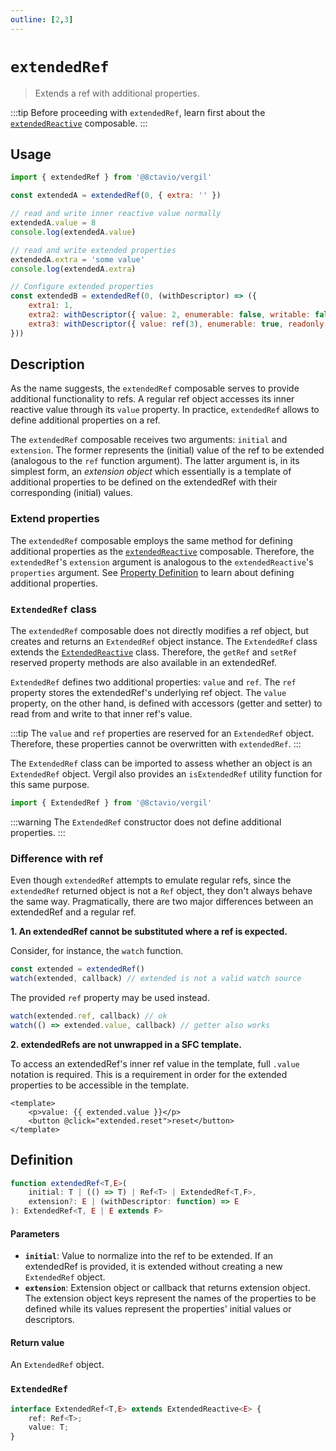 ```yaml
---
outline: [2,3]
---
```


# `extendedRef`

> Extends a ref with additional properties.

:::tip
Before proceeding with `extendedRef`, learn first about the [`extendedReactive`](/composables/extendedReactive) composable.
:::

## Usage

```js
import { extendedRef } from '@8ctavio/vergil'

const extendedA = extendedRef(0, { extra: '' })

// read and write inner reactive value normally
extendedA.value = 8
console.log(extendedA.value)

// read and write extended properties
extendedA.extra = 'some value'
console.log(extendedA.extra)

// Configure extended properties
const extendedB = extendedRef(0, (withDescriptor) => ({
    extra1: 1,
    extra2: withDescriptor({ value: 2, enumerable: false, writable: false }),
    extra3: withDescriptor({ value: ref(3), enumerable: true, readonly: true })
}))
```

## Description

As the name suggests, the `extendedRef` composable serves to provide additional functionality to refs. A regular ref object accesses its inner reactive value through its `value` property. In practice, `extendedRef` allows to define additional properties on a ref.

The `extendedRef` composable receives two arguments: `initial` and `extension`. The former represents the (initial) value of the ref to be extended (analogous to the `ref` function argument). The latter argument is, in its simplest form, an *extension object* which essentially is a template of additional properties to be defined on the extendedRef with their corresponding (initial) values.

### Extend properties

The `extendedRef` composable employs the same method for defining additional properties as the [`extendedReactive`](/composables/extendedReactive) composable. Therefore, the `extendedRef`'s `extension` argument is analogous to the `extendedReactive`'s `properties` argument. See [Property Definition](/composables/extendedReactive#property-definition) to learn about defining additional properties.

### `ExtendedRef` class

The `extendedRef` composable does not directly modifies a ref object, but creates and returns an `ExtendedRef` object instance. The `ExtendedRef` class extends the [`ExtendedReactive`](/composables/extendedReactive#extendedreactive-class) class. Therefore, the `getRef` and `setRef` reserved property methods are also available in an extendedRef.

`ExtendedRef` defines two additional properties: `value` and `ref`. The `ref` property stores the extendedRef's underlying ref object. The `value` property, on the other hand, is defined with accessors (getter and setter) to read from and write to that inner ref's value.

:::tip
The `value` and `ref` properties are reserved for an `ExtendedRef` object. Therefore, these properties cannot be overwritten with `extendedRef`.
:::

The `ExtendedRef` class can be imported to assess whether an object is an `ExtendedRef` object. Vergil also provides an `isExtendedRef` utility function for this same purpose.

```js
import { ExtendedRef } from '@8ctavio/vergil'
```

:::warning
The `ExtendedRef` constructor does not define additional properties.
:::

### Difference with ref

Even though `extendedRef` attempts to emulate regular refs, since the `extendedRef` returned object is not a `Ref` object, they don't always behave the same way. Pragmatically, there are two major differences between an extendedRef and a regular ref.

**1. An extendedRef cannot be substituted where a ref is expected.**

Consider, for instance, the `watch` function.

```js
const extended = extendedRef()
watch(extended, callback) // extended is not a valid watch source
```

The provided `ref` property may be used instead.

```js
watch(extended.ref, callback) // ok
watch(() => extended.value, callback) // getter also works
```

**2. extendedRefs are not unwrapped in a SFC template.**

To access an extendedRef's inner ref value in the template, full `.value` notation is required. This is a requirement in order for the extended properties to be accessible in the template.

```vue
<template>
    <p>value: {{ extended.value }}</p>
    <button @click="extended.reset">reset</button>
</template>
```

## Definition

```ts
function extendedRef<T,E>(
    initial: T | (() => T) | Ref<T> | ExtendedRef<T,F>,
    extension?: E | (withDescriptor: function) => E
): ExtendedRef<T, E | E extends F>
```

#### Parameters

- **`initial`**: Value to normalize into the ref to be extended. If an extendedRef is provided, it is extended without creating a new `ExtendedRef` object.
- **`extension`**: Extension object or callback that returns extension object. The extension object keys represent the names of the properties to be defined while its values represent the properties' initial values or descriptors.

#### Return value

An `ExtendedRef` object.

### `ExtendedRef`

```ts
interface ExtendedRef<T,E> extends ExtendedReactive<E> {
    ref: Ref<T>;
    value: T;
}
```